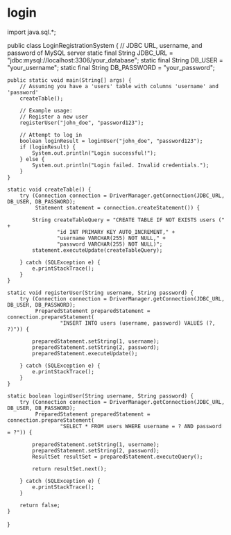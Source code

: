 # login
import java.sql.*;

public class LoginRegistrationSystem {
    // JDBC URL, username, and password of MySQL server
    static final String JDBC_URL = "jdbc:mysql://localhost:3306/your_database";
    static final String DB_USER = "your_username";
    static final String DB_PASSWORD = "your_password";

    public static void main(String[] args) {
        // Assuming you have a 'users' table with columns 'username' and 'password'
        createTable();

        // Example usage:
        // Register a new user
        registerUser("john_doe", "password123");

        // Attempt to log in
        boolean loginResult = loginUser("john_doe", "password123");
        if (loginResult) {
            System.out.println("Login successful!");
        } else {
            System.out.println("Login failed. Invalid credentials.");
        }
    }

    static void createTable() {
        try (Connection connection = DriverManager.getConnection(JDBC_URL, DB_USER, DB_PASSWORD);
             Statement statement = connection.createStatement()) {

            String createTableQuery = "CREATE TABLE IF NOT EXISTS users (" +
                    "id INT PRIMARY KEY AUTO_INCREMENT," +
                    "username VARCHAR(255) NOT NULL," +
                    "password VARCHAR(255) NOT NULL)";
            statement.executeUpdate(createTableQuery);

        } catch (SQLException e) {
            e.printStackTrace();
        }
    }

    static void registerUser(String username, String password) {
        try (Connection connection = DriverManager.getConnection(JDBC_URL, DB_USER, DB_PASSWORD);
             PreparedStatement preparedStatement = connection.prepareStatement(
                     "INSERT INTO users (username, password) VALUES (?, ?)")) {

            preparedStatement.setString(1, username);
            preparedStatement.setString(2, password);
            preparedStatement.executeUpdate();

        } catch (SQLException e) {
            e.printStackTrace();
        }
    }

    static boolean loginUser(String username, String password) {
        try (Connection connection = DriverManager.getConnection(JDBC_URL, DB_USER, DB_PASSWORD);
             PreparedStatement preparedStatement = connection.prepareStatement(
                     "SELECT * FROM users WHERE username = ? AND password = ?")) {

            preparedStatement.setString(1, username);
            preparedStatement.setString(2, password);
            ResultSet resultSet = preparedStatement.executeQuery();

            return resultSet.next();

        } catch (SQLException e) {
            e.printStackTrace();
        }

        return false;
    }
}
